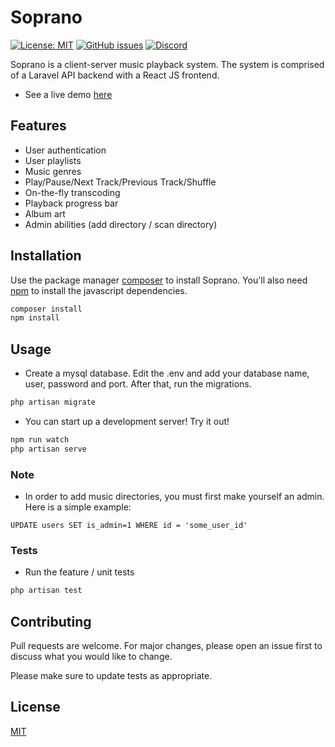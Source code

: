 # Soprano

<a href='https://github.com/whleucka/soprano-sanctum/blob/master/LICENSE' rel='License'>![License: MIT](https://img.shields.io/badge/License-MIT-blue.svg)</a>
<a href='https://github.com/whleucka/soprano-sanctum/issues' rel='Issues'>![GitHub issues](https://img.shields.io/github/issues/whleucka/soprano)</a>
<a href='https://discord.com/channels/760550600777138258' rel='Discord Server'>![Discord](https://img.shields.io/discord/760550600777138258)</a>

Soprano is a client-server music playback system. The system is comprised of a Laravel API backend with a React JS frontend.

-   See a live demo [here](https://soprano.williamhleucka.com/)

## Features

-   User authentication
-   User playlists
-   Music genres
-   Play/Pause/Next Track/Previous Track/Shuffle
-   On-the-fly transcoding
-   Playback progress bar
-   Album art
-   Admin abilities (add directory / scan directory)

## Installation

Use the package manager [composer](https://getcomposer.org/download/) to install Soprano. You'll also need [npm](https://www.npmjs.com/) to install the javascript dependencies.

```bash
composer install
npm install
```

## Usage

-   Create a mysql database. Edit the .env and add your database name, user, password and port. After that, run the migrations.

```bash
php artisan migrate
```

-   You can start up a development server! Try it out!

```bash
npm run watch
php artisan serve
```

### Note

-   In order to add music directories, you must first make yourself an admin. Here is a simple example:

```mysql
UPDATE users SET is_admin=1 WHERE id = 'some_user_id'
```

### Tests

-   Run the feature / unit tests

```php
php artisan test
```

## Contributing

Pull requests are welcome. For major changes, please open an issue first to discuss what you would like to change.

Please make sure to update tests as appropriate.

## License

[MIT](https://choosealicense.com/licenses/mit/)
